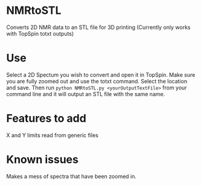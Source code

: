 # NMRtoSTL
Converts 2D NMR data to an STL file for 3D printing (Currently only works with TopSpin totxt outputs)

# Use

Select a 2D Spectum you wish to convert and open it in TopSpin. 
Make sure you are fully zoomed out and use the totxt command. Select the location and save.
Then run `python NMRtoSTL.py <yourOutputTextFile>` from your command line and it will output an STL file with the same name.

# Features to add
X and Y limits
read from generic files

# Known issues
Makes a mess of spectra that have been zoomed in. 
